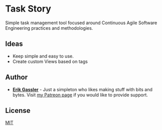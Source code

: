 # Task Story

Simple task management tool focused around Continuous Agile Software Engineering practices and methodologies.

## Ideas

* Keep simple and easy to use.
* Create custom Views based on tags

## Author

* **[Erik Gassler](https://www.erikgassler.com/home)** - Just a simpleton who likes making stuff with bits and bytes. Visit [my Patreon page](https://www.patreon.com/stoicdreams) if you would like to provide support.

## License

[MIT](LICENSE)
